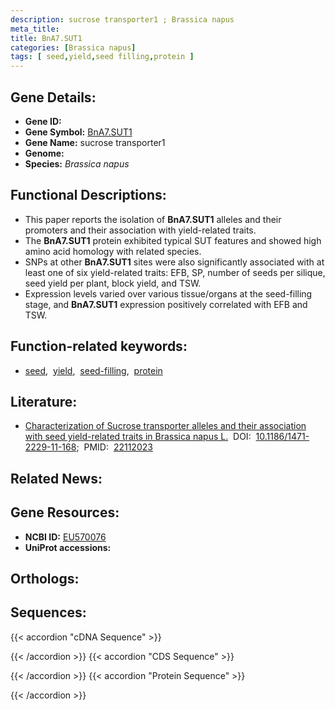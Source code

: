```yaml
---
description: sucrose transporter1 ; Brassica napus
meta_title:
title: BnA7.SUT1
categories: [Brassica napus]
tags: [ seed,yield,seed filling,protein ]
---
```


## Gene Details:
- **Gene ID:** []()
- **Gene Symbol:** <u>BnA7.SUT1</u>
- **Gene Name:** sucrose transporter1
- **Genome:** []()
- **Species:** *Brassica napus*

## Functional Descriptions:
   - This paper reports the isolation of **BnA7.SUT1** alleles and their promoters and their association with yield-related traits.
   - The **BnA7.SUT1** protein exhibited typical SUT features and showed high amino acid homology with related species.
   - SNPs at other **BnA7.SUT1** sites were also significantly associated with at least one of six yield-related traits: EFB, SP, number of seeds per silique, seed yield per plant, block yield, and TSW. 
   - Expression levels varied over various tissue/organs at the seed-filling stage, and **BnA7.SUT1** expression positively correlated with EFB and TSW.

## Function-related keywords:
   - [seed](/tags/seed/),&nbsp;&nbsp;[yield](/tags/yield/),&nbsp;&nbsp;[seed-filling](/tags/seed-filling/),&nbsp;&nbsp;[protein](/tags/protein/)

## Literature:
   - [Characterization of Sucrose transporter alleles and their association with seed yield-related traits in Brassica napus L.](https://doi.org/10.1186/1471-2229-11-168)&nbsp;&nbsp;DOI:&nbsp;&nbsp;[10.1186/1471-2229-11-168](https://doi.org/10.1186/1471-2229-11-168);&nbsp;&nbsp;PMID:&nbsp;&nbsp;[22112023](https://pubmed.ncbi.nlm.nih.gov/22112023/)

## Related News:

## Gene Resources:
- **NCBI ID:**  [EU570076](https://www.ncbi.nlm.nih.gov/gene/?term=EU570076)
- **UniProt accessions:**  [](https://www.uniprot.org/uniprotkb//entry)

## Orthologs:

## Sequences:
{{< accordion "cDNA Sequence" >}}

{{< /accordion >}}
{{< accordion "CDS Sequence" >}}

{{< /accordion >}}
{{< accordion "Protein Sequence" >}}

{{< /accordion >}}
